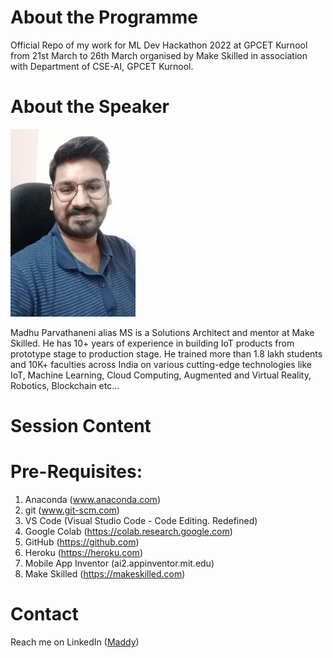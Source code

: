 # About the Programme

Official Repo of my work for ML Dev Hackathon 2022 at GPCET Kurnool from 21st March to 26th March organised by Make Skilled in association with Department of CSE-AI, GPCET Kurnool.

# About the Speaker

<img src="https://raw.githubusercontent.com/madblocksgit/ETAI-2021---VSSUT-11th-aug-iot-session/main/maddy.jpg" height="300" width="200" />

Madhu Parvathaneni alias MS is a Solutions Architect and mentor at Make Skilled. He has 10+ years of experience in building IoT products from prototype stage to production stage. He trained more than 1.8 lakh students and 10K+ faculties across India on various cutting-edge technologies like IoT, Machine Learning, Cloud Computing, Augmented and Virtual Reality, Robotics, Blockchain etc...



# Session Content

# Pre-Requisites: 

1. Anaconda (www.anaconda.com)
2. git (www.git-scm.com)
3. VS Code (Visual Studio Code - Code Editing. Redefined)
4. Google Colab (https://colab.research.google.com)
5. GitHub (https://github.com)
6. Heroku (https://heroku.com)
7. Mobile App Inventor (ai2.appinventor.mit.edu)
8. Make Skilled (https://makeskilled.com)


# Contact
Reach me on LinkedIn (<a href="https://www.linkedin.com/in/madhupiot/">Maddy</a>)

